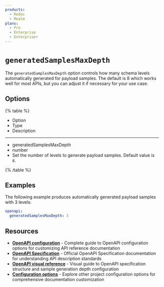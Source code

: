 ```yaml
---
products:
  - Redoc
  - Realm
plans:
  - Pro
  - Enterprise
  - Enterprise+
---
```

# `generatedSamplesMaxDepth`

The `generatedSamplesMaxDepth` option controls how many schema levels automatically generated for payload samples.
The default is 8 which works well for most APIs, but you can adjust it if necessary for your use case.

## Options

{% table %}

- Option
- Type
- Description

---

- generatedSamplesMaxDepth
- number
- Set the number of levels to generate payload samples.
  Default value is `8`.

{% /table %}

## Examples

The following example produces automatically generated payload samples with 3 levels:

```yaml {% title="redocly.yaml" %}
openapi:
  generatedSamplesMaxDepth: 3
```

## Resources

- **[OpenAPI configuration](./index.md)** - Complete guide to OpenAPI configuration options for customizing API reference documentation
- **[OpenAPI Specification](https://spec.openapis.org/oas/latest.html)** - Official OpenAPI Specification documentation for understanding API description standards
- **[OpenAPI visual reference](https://redocly.com/learn/openapi/openapi-visual-reference)** - Visual guide to OpenAPI specification structure and sample generation depth configuration
- **[Configuration options](../index.md)** - Explore other project configuration options for comprehensive documentation customization
